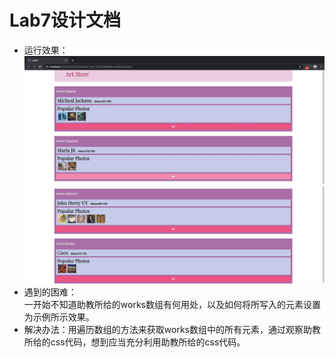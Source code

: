 # Lab7设计文档
* 运行效果：  
  ![](1.jpg)  
  ![](2.jpg)
* 遇到的困难：  
  一开始不知道助教所给的works数组有何用处，以及如何将所写入的元素设置为示例所示效果。
* 解决办法：用遍历数组的方法来获取works数组中的所有元素，通过观察助教所给的css代码，想到应当充分利用助教所给的css代码。